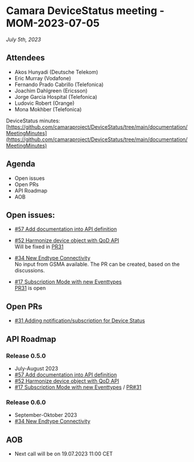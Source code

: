 # Camara DeviceStatus meeting - MOM-2023-07-05

*July 5th, 2023*

## Attendees

* Akos Hunyadi (Deutsche Telekom)
* Eric Murray (Vodafone)
* Fernando Prado Cabrillo (Telefonica)
* Joachim Dahlgreen (Ericsson)
* Jorge Garcia Hospital (Telefonica)
* Ludovic Robert (Orange)
* Mona Mokhber (Telefonica)


DeviceStatus minutes: [https://github.com/camaraproject/DeviceStatus/tree/main/documentation/MeetingMinutes](https://github.com/camaraproject/DeviceStatus/tree/main/documentation/MeetingMinutes)

## Agenda

* Open issues 
* Open PRs
* API Roadmap
* AOB


## Open issues:

* [#57 Add documentation into API definition](https://github.com/camaraproject/DeviceStatus/issues/57)

* [#52 Harmonize device object with QoD API](https://github.com/camaraproject/DeviceStatus/issues/52)  
Will be fixed in [PR31](https://github.com/camaraproject/DeviceStatus/pull/31)

* [#34 New Endtype Connectivity](https://github.com/camaraproject/DeviceStatus/issues/34)   
No input from GSMA available. The PR can be created, based on the discussions.

* [#17 Subscription Mode with new Eventtypes](https://github.com/camaraproject/DeviceStatus/issues/17)  
[PR31](https://github.com/camaraproject/DeviceStatus/pull/31) is open
  
## Open PRs
* [#31 Adding notification/subscription for Device Status](https://github.com/camaraproject/DeviceStatus/pull/31)

## API Roadmap
### Release 0.5.0
* July-August 2023
* [#57 Add documentation into API definition](https://github.com/camaraproject/DeviceStatus/issues/57)
* [#52 Harmonize device object with QoD API](https://github.com/camaraproject/DeviceStatus/issues/52)
* [#17 Subscription Mode with new Eventtypes](https://github.com/camaraproject/DeviceStatus/issues/17) /
[PR#31](https://github.com/camaraproject/DeviceStatus/pull/31)

### Release 0.6.0
* September-Oktober 2023
* [#34 New Endtype Connectivity](https://github.com/camaraproject/DeviceStatus/issues/34)

## AOB

* Next call will be on 19.07.2023 11:00 CET

